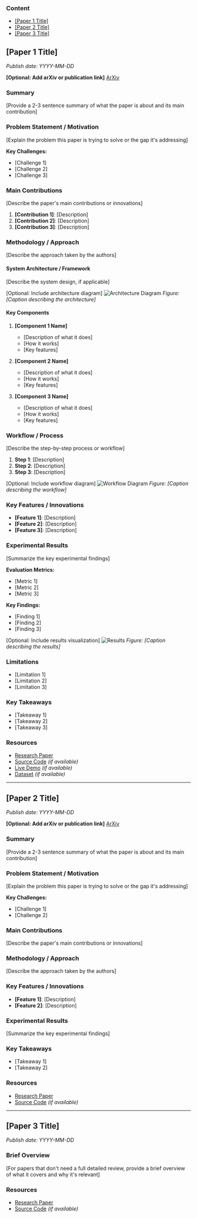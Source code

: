 ### Content

- [[Paper 1 Title]](#paper-1-title)
- [[Paper 2 Title]](#paper-2-title)
- [[Paper 3 Title]](#paper-3-title)


## [Paper 1 Title]

*Publish date: YYYY-MM-DD*

**[Optional: Add arXiv or publication link]**
[ArXiv](https://arxiv.org/abs/XXXX.XXXXX)

### Summary

[Provide a 2-3 sentence summary of what the paper is about and its main contribution]

### Problem Statement / Motivation

[Explain the problem this paper is trying to solve or the gap it's addressing]

**Key Challenges:**
- [Challenge 1]
- [Challenge 2]
- [Challenge 3]

### Main Contributions

[Describe the paper's main contributions or innovations]

1. **[Contribution 1]**: [Description]
2. **[Contribution 2]**: [Description]
3. **[Contribution 3]**: [Description]

### Methodology / Approach

[Describe the approach taken by the authors]

#### System Architecture / Framework

[Describe the system design, if applicable]

[Optional: Include architecture diagram]
![Architecture Diagram](figs/paper1-architecture.png)
*Figure: [Caption describing the architecture]*

#### Key Components

1. **[Component 1 Name]**
   - [Description of what it does]
   - [How it works]
   - [Key features]

2. **[Component 2 Name]**
   - [Description of what it does]
   - [How it works]
   - [Key features]

3. **[Component 3 Name]**
   - [Description of what it does]
   - [How it works]
   - [Key features]

### Workflow / Process

[Describe the step-by-step process or workflow]

1. **Step 1**: [Description]
2. **Step 2**: [Description]
3. **Step 3**: [Description]

[Optional: Include workflow diagram]
![Workflow Diagram](figs/paper1-workflow.png)
*Figure: [Caption describing the workflow]*

### Key Features / Innovations

- **[Feature 1]**: [Description]
- **[Feature 2]**: [Description]
- **[Feature 3]**: [Description]

### Experimental Results

[Summarize the key experimental findings]

**Evaluation Metrics:**
- [Metric 1]
- [Metric 2]
- [Metric 3]

**Key Findings:**
- [Finding 1]
- [Finding 2]
- [Finding 3]

[Optional: Include results visualization]
![Results](figs/paper1-results.png)
*Figure: [Caption describing the results]*

### Limitations

- [Limitation 1]
- [Limitation 2]
- [Limitation 3]

### Key Takeaways

- [Takeaway 1]
- [Takeaway 2]
- [Takeaway 3]

### Resources

- [Research Paper](URL)
- [Source Code](URL) *(if available)*
- [Live Demo](URL) *(if available)*
- [Dataset](URL) *(if available)*

---

## [Paper 2 Title]

*Publish date: YYYY-MM-DD*

**[Optional: Add arXiv or publication link]**
[ArXiv](https://arxiv.org/abs/XXXX.XXXXX)

### Summary

[Provide a 2-3 sentence summary of what the paper is about and its main contribution]

### Problem Statement / Motivation

[Explain the problem this paper is trying to solve or the gap it's addressing]

**Key Challenges:**
- [Challenge 1]
- [Challenge 2]

### Main Contributions

[Describe the paper's main contributions or innovations]

### Methodology / Approach

[Describe the approach taken by the authors]

### Key Features / Innovations

- **[Feature 1]**: [Description]
- **[Feature 2]**: [Description]

### Experimental Results

[Summarize the key experimental findings]

### Key Takeaways

- [Takeaway 1]
- [Takeaway 2]

### Resources

- [Research Paper](URL)
- [Source Code](URL) *(if available)*

---

## [Paper 3 Title]

*Publish date: YYYY-MM-DD*

### Brief Overview

[For papers that don't need a full detailed review, provide a brief overview of what it covers and why it's relevant]

### Resources

- [Research Paper](URL)
- [Source Code](URL) *(if available)*

